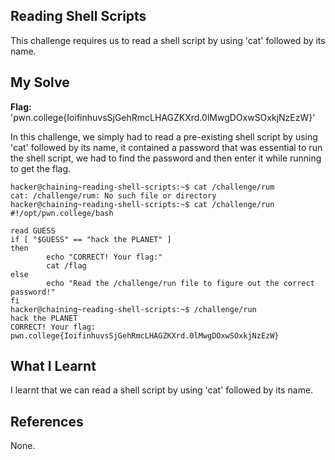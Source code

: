 ## Reading Shell Scripts
This challenge requires us to read a shell script by using 'cat' followed by its name.
## My Solve
**Flag:** 'pwn.college{IoifinhuvsSjGehRmcLHAGZKXrd.0lMwgDOxwSOxkjNzEzW}'

In this challenge, we simply had to read a pre-existing shell script by using 'cat' followed by its name, it contained a password that was essential to run the shell script,
we had to find the password and then enter it while running to get the flag.
```
hacker@chaining~reading-shell-scripts:~$ cat /challenge/rum
cat: /challenge/rum: No such file or directory
hacker@chaining~reading-shell-scripts:~$ cat /challenge/run
#!/opt/pwn.college/bash

read GUESS
if [ "$GUESS" == "hack the PLANET" ]
then
        echo "CORRECT! Your flag:"
        cat /flag
else
        echo "Read the /challenge/run file to figure out the correct password!"
fi
hacker@chaining~reading-shell-scripts:~$ /challenge/run
hack the PLANET
CORRECT! Your flag:
pwn.college{IoifinhuvsSjGehRmcLHAGZKXrd.0lMwgDOxwSOxkjNzEzW}
```

## What I Learnt
I learnt that we can read a shell script by using 'cat' followed by its name.
## References
None.
